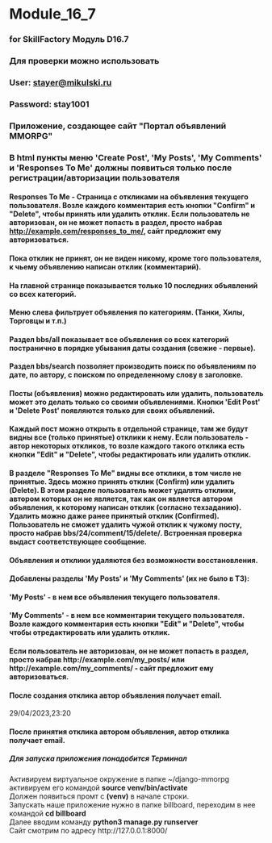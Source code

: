 # Module_16_7
### for SkillFactory Модуль D16.7 ###
### Для проверки можно использовать ###
### User: stayer@mikulski.ru ###
### Password: stay1001 ###
###
### Приложение, создающее сайт "Портал объявлений MMORPG" ###

### В html пункты меню 'Create Post', 'My Posts', 'My Comments' и 'Responses To Me' должны появиться только после регистрации/авторизации пользователя ###
#### Responses To Me - Страница с откликами на объявления текущего пользователя. Возле каждого комментария есть кнопки "Confirm" и "Delete", чтобы принять или удалить отклик. Если пользователь не авторизован, он не может попасть в раздел, просто набрав http://example.com/responses_to_me/, сайт предложит ему авторизоваться. ####
#### Пока отклик не принят, он не виден никому, кроме того пользователя, к чьему объявлению написан отклик (комментарий). ####
#### На главной странице показывается только 10 последних объявлений со всех категорий. ####
#### Меню слева фильтрует объявления по категориям. (Танки, Хилы, Торговцы и т.п.) ####
#### Раздел bbs/all показывает все объявления со всех категорий постранично в порядке убывания даты создания (свежие - первые). ####
#### Раздел bbs/search позволяет производить поиск по объявлениям по дате, по автору, с поиском по определенному слову в заголовке. ####
#### Посты (объявления) можно редактировать или удалить, пользователь может это делать только со своими объявлениями. Кнопки 'Edit Post' и 'Delete Post' появляются только для своих объявлений. #### 
#### Каждый пост можно открыть в отдельной странице, там же будут видны все (только принятые) отклики к нему. Если пользователь - автор некоторых откликов, то возле каждого такого отклика есть кнопки "Edit" и "Delete", чтобы редактировать или удалить отклик. ####
#### В разделе "Responses To Me" видны все отклики, в том числе не принятые. Здесь можно принять отклик (Confirm) или удалить (Delete). В этом разделе пользователь может удалять отклики, автором которых он не является, так как он является автором объявления, к которому написан отклик (согласно техзаданию). Удалить можно даже ранее принятый отклик (Confirmed). Пользователь не сможет удалить чужой отклик к чужому посту, просто набрав bbs/24/comment/15/delete/. Встроенная проверка выдаст соответствующее сообщение. ####
#### Объявления и отклики удаляются без возможности восстановления. ####
#### Добавлены разделы 'My Posts' и 'My Comments' (их не было в ТЗ): ####
#### 'My Posts' - в нем все объявления текущего пользователя. ####
#### 'My Comments' - в нем все комментарии текущего пользователя. Возле каждого комментария есть кнопки "Edit" и "Delete", чтобы чтобы отредактировать или удалить отклик. 
#### Если пользователь не авторизован, он не может попасть в раздел, просто набрав ht<span>tp://</span>example.com/my_posts/ или ht<span>tp://</span>example.com/my_comments/ - сайт предложит ему авторизоваться. ####
#### После создания отклика автор объявления получает email. ####
29/04/2023,23:20 

#### После принятия отклика автором объявления, автор отклика получает email. ####

##### Для запуска приложения понадобится Терминал #####
Активируем виртуальное окружение в папке ~/django-mmorpg  
активируем его командой **source venv/bin/activate**  
Должен появиться промт с **(venv)** в начале строки.   
Запускать наше приложение нужно в папке billboard, переходим в нее \
командой **cd billboard**  
Далее вводим команду **python3 manage.py runserver**   
Сайт смотрим по адресу ht<span>tp://</span>127.0.0.1:8000/ 

